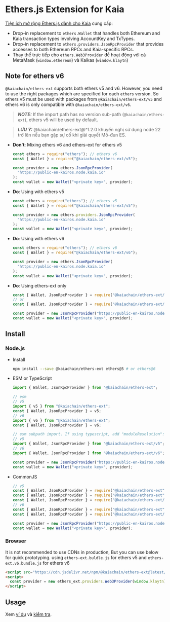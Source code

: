 # Ethers.js Extension for Kaia

[Tiện ích mở rộng Ethers.js dành cho Kaia](https://github.com/kaiachain/kaia-sdk/tree/main/ethers-ext) cung cấp:

- Drop-in replacement to `ethers.Wallet` that handles both Ethereum and Kaia transaction types
  involving AccountKey and TxTypes.
- Drop-in replacement to `ethers.providers.JsonRpcProvider` that provides accesses to both Ethereum RPCs and
  Kaia-specific RPCs.
- Thay thế trực tiếp cho `ethers.Web3Provider` để hoạt động với cả MetaMask (`window.ethereum`) và Kaikas (`window.klaytn`)

## Note for ethers v6

`@kaiachain/ethers-ext` supports both ethers v5 and v6. However, you need to use the right packages which are specified for each `ethers` version. So ethers v5 must be used with packages from `@kaiachain/ethers-ext/v5` and ethers v6 is only compatible with `@kaiachain/ethers-ext/v6`.

> **_NOTE:_**
> If the import path has no version sub-path (`@kaiachain/ethers-ext`), ethers v5 will be used by default.

> **_LƯU Ý:_**
> @kaiachain/ethers-ext@^1.2.0 khuyến nghị sử dụng node 22 trở lên nếu bạn gặp sự cố khi giải quyết Mô-đun ES.

- **Don't**: Mixing ethers v6 and ethers-ext for ethers v5

  ```js
  const ethers = require("ethers"); // ethers v6
  const { Wallet } = require("@kaiachain/ethers-ext/v5");

  const provider = new ethers.JsonRpcProvider(
    "https://public-en-kairos.node.kaia.io"
  );
  const wallet = new Wallet("<private key>", provider);
  ```

- **Do**: Using with ethers v5

  ```js
  const ethers = require("ethers"); // ethers v5
  const { Wallet } = require("@kaiachain/ethers-ext/v5");

  const provider = new ethers.providers.JsonRpcProvider(
    "https://public-en-kairos.node.kaia.io"
  );
  const wallet = new Wallet("<private key>", provider);
  ```

- **Do**: Using with ethers v6

  ```js
  const ethers = require("ethers"); // ethers v6
  const { Wallet } = require("@kaiachain/ethers-ext/v6");

  const provider = new ethers.JsonRpcProvider(
    "https://public-en-kairos.node.kaia.io"
  );
  const wallet = new Wallet("<private key>", provider);
  ```

- **Do**: Using ethers-ext only

  ```js
  const { Wallet, JsonRpcProvider } = require("@kaiachain/ethers-ext/v5");
  // or
  const { Wallet, JsonRpcProvider } = require("@kaiachain/ethers-ext/v6");

  const provider = new JsonRpcProvider("https://public-en-kairos.node.kaia.io");
  const wallet = new Wallet("<private key>", provider);
  ```

## Install

### Node.js

- Install
  ```sh
  npm install --save @kaiachain/ethers-ext ethers@5 # or ethers@6
  ```

- ESM or TypeScript

  ```ts
  import { Wallet, JsonRpcProvider } from "@kaiachain/ethers-ext";

  // esm
  // v5
  import { v5 } from "@kaiachain/ethers-ext";
  const { Wallet, JsonRpcProvider } = v5;
  // v6 
  import { v6 } from "@kaiachain/ethers-ext";
  const { Wallet, JsonRpcProvider } = v6;

  // esm subpath import. If using typescript, add "moduleResolution": "nodenext" to tsconfig.json
  // v5
  import { Wallet, JsonRpcProvider } from "@kaiachain/ethers-ext/v5";
  // v6
  import { Wallet, JsonRpcProvider } from "@kaiachain/ethers-ext/v6";

  const provider = new JsonRpcProvider("https://public-en-kairos.node.kaia.io");
  const wallet = new Wallet("<private key>", provider);
  ```

- CommonJS

  ```js
  // v5
  const { Wallet, JsonRpcProvider } = require("@kaiachain/ethers-ext");
  const { Wallet, JsonRpcProvider } = require("@kaiachain/ethers-ext").v5;
  const { Wallet, JsonRpcProvider } = require("@kaiachain/ethers-ext/v5");
  // v6
  const { Wallet, JsonRpcProvider } = require("@kaiachain/ethers-ext").v6;
  const { Wallet, JsonRpcProvider } = require("@kaiachain/ethers-ext/v6");

  const provider = new JsonRpcProvider("https://public-en-kairos.node.kaia.io");
  const wallet = new Wallet("<private key>", provider);
  ```

### Browser

It is not recommended to use CDNs in production, But you can use below for quick prototyping. using `ethers-ext.buldle.js` for ethers v5 and `ethers-ext.v6.bundle.js` for ethers v6

```html
<script src="https://cdn.jsdelivr.net/npm/@kaiachain/ethers-ext@latest/dist/ethers-ext.bundle.js"></script>
<script>
  const provider = new ethers_ext.providers.Web3Provider(window.klaytn);
</script>
```

## Usage

Xem [ví dụ](https://github.com/kaiachain/kaia-sdk/tree/main/ethers-ext/example) và [kiểm tra](https://github.com/kaiachain/kaia-sdk/tree/main/ethers-ext/test).
